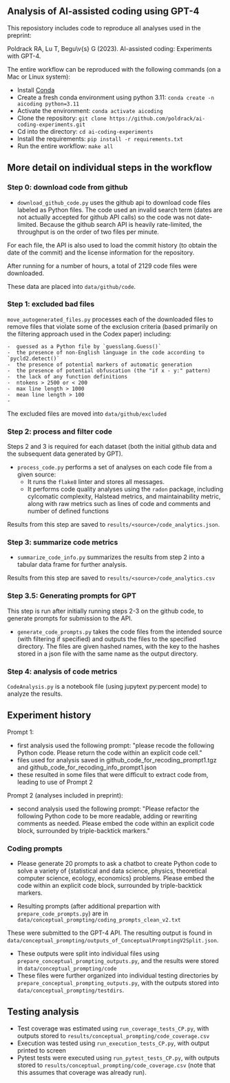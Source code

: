 ## Analysis of AI-assisted coding using GPT-4

This reposistory includes code to reproduce all analyses used in the preprint:

Poldrack RA, Lu T, Begu\v{s} G (2023).  AI-assisted coding: Experiments with GPT-4. 

The entire workflow can be reproduced with the following commands (on a Mac or Linux system):

- Install [Conda](https://conda.io/projects/conda/en/latest/user-guide/getting-started.html)
- Create a fresh conda environment using python 3.11: `conda create -n aicoding python=3.11`
- Activate the environment: `conda activate aicoding`
- Clone the repository: `git clone https://github.com/poldrack/ai-coding-experiments.git`
- Cd into the directory: `cd ai-coding-experiments`
- Install the requirements: `pip install -r requirements.txt`
- Run the entire workflow: `make all`

## More detail on individual steps in the workflow

### Step 0: download code from github

- `download_github_code.py` uses the github api to download code files labeled as Python files.  The code used an invalid search term (dates are not actually accepted for github API calls) so the code was not date-limited.  Because the github search API is heavily rate-limited, the throughput is on the order of two files per minute.

For each file, the API is also used to load the commit history (to obtain the date of the commit) and the license information for the repository.

After running for a number of hours, a total of 2129 code files were downloaded.

These data are placed into `data/github/code`.

### Step 1: excluded bad files

`move_autogenerated_files.py` processes each of the downloaded files to remove files that violate some of the exclusion criteria (based primarily on the filtering approach used in the Codex paper) including:

    -  guessed as a Python file by `guesslang.Guess()`
    -  the presence of non-English language in the code according to `pycld2.detect()`
    -  the presence of potential markers of automatic generation
    -  the presence of potential obfuscation (the "if x - y:" pattern)
    -  the lack of any function definitions
    -  ntokens > 2500 or < 200
    -  max line length > 1000
    -  mean line length > 100
    -  

The excluded files are moved into `data/github/excluded`

### Step 2: process and filter code

Steps 2 and 3 is required for each dataset (both the initial github data and the subsequent data generated by GPT).

- `process_code.py` performs a set of analyses on each code file from a given source:
  - It runs the `flake8` linter and stores all messages.
  - It performs code quality analyses using the `radon` package, including cylcomatic complexity, Halstead metrics, and maintainability metric, along with raw metrics such as lines of code and comments and number of defined functions


Results from this step are saved to `results/<source>/code_analytics.json`.

### Step 3: summarize code metrics

- `summarize_code_info.py` summarizes the results from step 2 into a tabular data frame for further analysis.

Results from this step are saved to `results/<source>/code_analytics.csv`


### Step 3.5: Generating prompts for GPT 

This step is run after initially running steps 2-3 on the github code, to generate prompts for submission to the API.

- `generate_code_prompts.py` takes the code files from the intended source (with filtering if specified) and outputs the files to the specified directory. The files are given hashed names, with the key to the hashes stored in a json file with the same name as the output directory.


### Step 4: analysis of code metrics

`CodeAnalysis.py` is a notebook file (using jupytext py:percent mode) to analyze the results.


## Experiment history

Prompt 1:

- first analysis used the following prompt: "please recode the following Python code.  Please return the code within an explicit code cell."
- files used for analysis saved in github_code_for_recoding_prompt1.tgz and github_code_for_recoding_info_prompt1.json
- these resulted in some files that were difficult to extract code from, leading to use of Prompt 2

Prompt 2 (analyses included in preprint):
- second analysis used the following prompt: "Please refactor the following Python code to be more readable, adding or rewriting comments as needed. Please embed the code within an explicit code block, surrounded by triple-backtick markers."


### Coding prompts

- Please generate 20 prompts to ask a chatbot to create Python code to solve a variety of {statistical and data science, physics, theoretical computer science, ecology, economics} problems.  Please embed the code within an explicit code block, surrounded by triple-backtick markers.

- Resulting prompts (after additional prepartion with `prepare_code_prompts.py`) are in `data/conceptual_prompting/coding_prompts_clean_v2.txt`

These were submitted to the GPT-4 API.  The resulting output is found in `data/conceptual_prompting/outputs_of_ConceptualPromptingV2Split.json`.  
- These outputs were split into individual files using `prepare_conceptual_prompting_outputs.py`, and the results were stored in `data/conceptual_prompting/code`
- These files were further organized into individual testing directories by `prepare_conceptual_prompting_outputs.py`, with the outputs stored into `data/conceptual_prompting/testdirs`.  

## Testing analysis

- Test coverage was estimated using `run_coverage_tests_CP.py`, with outputs stored to `results/conceptual_prompting/code_coverage.csv`
- Execution was tested using `run_execution_tests_CP.py`, with output printed to screen
- Pytest tests were executed using `run_pytest_tests_CP.py`, with outputs stored to `results/conceptual_prompting/code_coverage.csv` (note that this assumes that coverage was already run).

